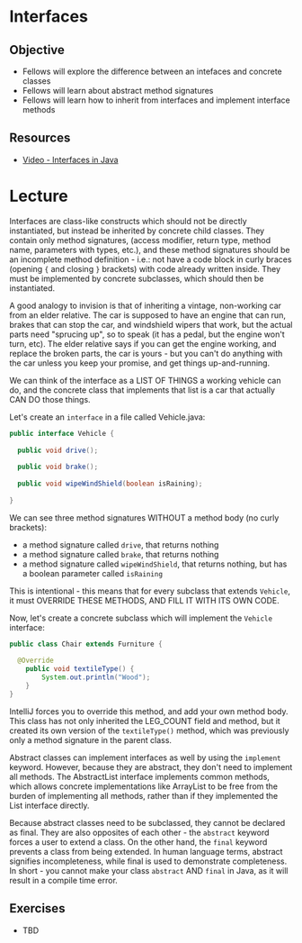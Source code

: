 # Interfaces

## Objective
* Fellows will explore the difference between an intefaces and concrete classes
* Fellows will learn about abstract method signatures
* Fellows will learn how to inherit from interfaces and implement interface methods

## Resources
* [Video - Interfaces in Java](https://www.youtube.com/watch?v=UumX4mQKQlA)

# Lecture

Interfaces are class-like constructs which should not be directly instantiated, but instead be inherited by concrete child classes. They contain only method signatures, (access modifier, return type, method name, parameters with types, etc.), and these method signatures should be an incomplete method definition - i.e.: not have a code block in curly braces (opening `{` and closing `}` brackets) with code already written inside. They must be implemented by concrete subclasses, which should then be instantiated.

A good analogy to invision is that of inheriting a vintage, non-working car from an elder relative. The car is supposed to have an engine that can run, brakes that can stop the car, and windshield wipers that work, but the actual parts need "sprucing up", so to speak (it has a pedal, but the engine won't turn, etc). The elder relative says if you can get the engine working, and replace the broken parts, the car is yours - but you can't do anything with the car unless you keep your promise, and get things up-and-running.

We can think of the interface as a LIST OF THINGS a working vehicle can do, and the concrete class that implements that list is a car that actually CAN DO those things.

Let's create an ```interface``` in a file called Vehicle.java:

```java
public interface Vehicle {
  
  public void drive();
  
  public void brake();
  
  public void wipeWindShield(boolean isRaining);
  
}
```
We can see three method signatures WITHOUT a method body (no curly brackets):

* a method signature called `drive`, that returns nothing
* a method signature called `brake`, that returns nothing
* a method signature called `wipeWindShield`, that returns nothing, but has a boolean parameter called `isRaining`

This is intentional - this means that for every subclass that extends `Vehicle`, it must OVERRIDE THESE METHODS, AND FILL IT WITH ITS OWN CODE.

Now, let's create a concrete subclass which will implement the `Vehicle` interface:

```java
public class Chair extends Furniture {
  
  @Override
    public void textileType() {
        System.out.println("Wood");
    }
}
```

IntelliJ forces you to override this method, and add your own method body. This class has not only inherited the LEG\_COUNT field and method, but it created its own version of the ```textileType()``` method, which was previously only a method signature in the parent class.

Abstract classes can implement interfaces as well by using the ```implement``` keyword. However, because they are abstract, they don't need to implement all methods. The AbstractList interface implements common methods, which allows concrete implementations like ArrayList to be free from the burden of implementing all methods, rather than if they implemented the List interface directly.

Because abstract classes need to be subclassed, they cannot be declared as final. They are also opposites of each other - the ```abstract``` keyword forces a user to extend a class. On the other hand, the ```final``` keyword prevents a class from being extended. In human language terms, abstract signifies incompleteness, while final is used to demonstrate completeness. In short - you cannot make your class ```abstract``` AND ```final``` in Java, as it will result in a compile time error.

## Exercises

* TBD
